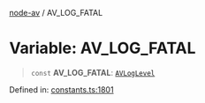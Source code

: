 [node-av](../globals.md) / AV\_LOG\_FATAL

# Variable: AV\_LOG\_FATAL

> `const` **AV\_LOG\_FATAL**: [`AVLogLevel`](../type-aliases/AVLogLevel.md)

Defined in: [constants.ts:1801](https://github.com/seydx/av/blob/f8631fc881b394300b1479f511d55cf1c370a87f/src/constants/constants.ts#L1801)
